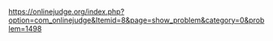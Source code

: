 https://onlinejudge.org/index.php?option=com_onlinejudge&Itemid=8&page=show_problem&category=0&problem=1498